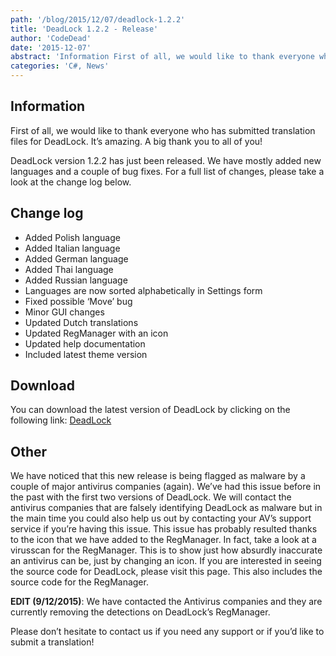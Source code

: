 ```yaml
---
path: '/blog/2015/12/07/deadlock-1.2.2'
title: 'DeadLock 1.2.2 - Release'
author: 'CodeDead'
date: '2015-12-07'
abstract: 'Information First of all, we would like to thank everyone who has submitted translation files for DeadLock. It’s amazing. A big thank you to all of you ! DeadLock version 1.2.2 has just been released. We have mostly added new languages and a couple of bug...'
categories: 'C#, News'
---
```


## Information

First of all, we would like to thank everyone who has submitted translation files for DeadLock. It’s amazing. A big thank you to all of you!

DeadLock version 1.2.2 has just been released. We have mostly added new languages and a couple of bug fixes. For a full list of changes, please take a look at the change log below.

## Change log

- Added Polish language
- Added Italian language
- Added German language
- Added Thai language
- Added Russian language
- Languages are now sorted alphabetically in Settings form
- Fixed possible ‘Move’ bug
- Minor GUI changes
- Updated Dutch translations
- Updated RegManager with an icon
- Updated help documentation
- Included latest theme version

## Download

You can download the latest version of DeadLock by clicking on the following link:
<a href="/software/deadlock">DeadLock</a>

## Other

We have noticed that this new release is being flagged as malware by a couple of major antivirus companies (again). We’ve had this issue before in the past with the first two versions of DeadLock. We will contact the antivirus companies that are falsely identifying DeadLock as malware but in the main time you could also help us out by contacting your AV’s support service if you’re having this issue. This issue has probably resulted thanks to the icon that we have added to the RegManager. In fact, take a look at a virusscan for the RegManager. This is to show just how absurdly inaccurate an antivirus can be, just by changing an icon. If you are interested in seeing the source code for DeadLock, please visit this page. This also includes the source code for the RegManager.

**EDIT (9/12/2015)**: We have contacted the Antivirus companies and they are currently removing the detections on DeadLock’s RegManager.

Please don’t hesitate to contact us if you need any support or if you’d like to submit a translation!
